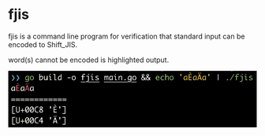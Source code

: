 # fjis
fjis is a command line program for verification that standard input can be encoded to Shift_JIS.

word(s) cannot be encoded is highlighted output.


![console image](console.png)
